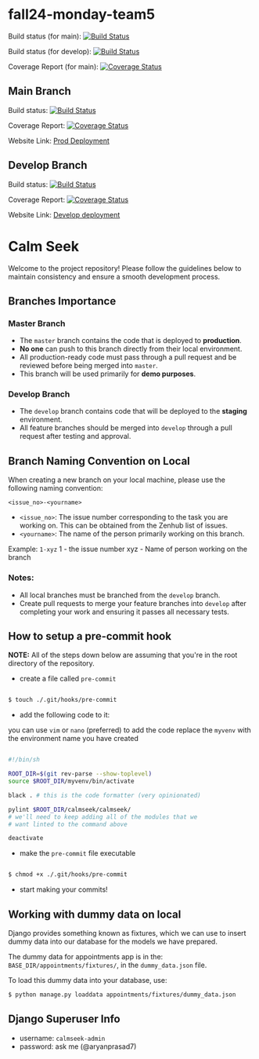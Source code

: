 # fall24-monday-team5
Build status (for main): [![Build Status](https://app.travis-ci.com/gcivil-nyu-org/fall24-monday-team5.svg?token=gZFLquVHo7ZPGVRcsxqJ&branch=main)](https://app.travis-ci.com/gcivil-nyu-org/fall24-monday-team5)

Build status (for develop): [![Build Status](https://app.travis-ci.com/gcivil-nyu-org/fall24-monday-team5.svg?token=gZFLquVHo7ZPGVRcsxqJ&branch=develop)](https://app.travis-ci.com/gcivil-nyu-org/fall24-monday-team5)

Coverage Report (for main): [![Coverage Status](https://coveralls.io/repos/github/gcivil-nyu-org/fall24-monday-team5/badge.svg?branch=main)](https://coveralls.io/github/gcivil-nyu-org/fall24-monday-team5?branch=main)

## Main Branch
Build status: [![Build Status](https://app.travis-ci.com/gcivil-nyu-org/fall24-monday-team5.svg?token=gZFLquVHo7ZPGVRcsxqJ&branch=main)](https://app.travis-ci.com/gcivil-nyu-org/fall24-monday-team5)

Coverage Report: [![Coverage Status](https://coveralls.io/repos/github/gcivil-nyu-org/fall24-monday-team5/badge.svg?branch=main)](https://coveralls.io/github/gcivil-nyu-org/fall24-monday-team5?branch=main)

Website Link: [Prod Deployment](http://django-env3.eba-vbtmdwcq.us-east-1.elasticbeanstalk.com/)

## Develop Branch
Build status: [![Build Status](https://app.travis-ci.com/gcivil-nyu-org/fall24-monday-team5.svg?token=gZFLquVHo7ZPGVRcsxqJ&branch=develop)](https://app.travis-ci.com/gcivil-nyu-org/fall24-monday-team5)

Coverage Report: [![Coverage Status](https://coveralls.io/repos/github/gcivil-nyu-org/fall24-monday-team5/badge.svg?branch=develop)](https://coveralls.io/github/gcivil-nyu-org/fall24-monday-team5?branch=develop)

Website Link: [Develop deployment](http://django-env2.eba-hv2zpdfp.us-east-1.elasticbeanstalk.com/)
# Calm Seek

Welcome to the project repository! Please follow the guidelines below to maintain consistency and ensure a smooth development process.

## Branches Importance

### Master Branch
- The `master` branch contains the code that is deployed to **production**.
- **No one** can push to this branch directly from their local environment.
- All production-ready code must pass through a pull request and be reviewed before being merged into `master`.
- This branch will be used primarily for **demo purposes**.

### Develop Branch
- The `develop` branch contains code that will be deployed to the **staging** environment.
- All feature branches should be merged into `develop` through a pull request after testing and approval.

## Branch Naming Convention on Local

When creating a new branch on your local machine, please use the following naming convention:

```<issue_no>-<yourname>```

- `<issue_no>`: The issue number corresponding to the task you are working on. This can be obtained from the Zenhub list of issues.
- `<yourname>`: The name of the person primarily working on this branch.

Example: `1-xyz`
1 - the issue number
xyz - Name of person working on the branch

### Notes:
- All local branches must be branched from the `develop` branch.
- Create pull requests to merge your feature branches into `develop` after completing your work and ensuring it passes all necessary tests.


## How to setup a pre-commit hook

**NOTE:** All of the steps down below are assuming that you're in the root directory of the repository.

- create a file called `pre-commit`

```sh

$ touch ./.git/hooks/pre-commit

```

- add the following code to it:

you can use `vim` or `nano` (preferred) to add the code
replace the `myvenv` with the environment name you have created

```sh

#!/bin/sh

ROOT_DIR=$(git rev-parse --show-toplevel)
source $ROOT_DIR/myvenv/bin/activate

black . # this is the code formatter (very opinionated)

pylint $ROOT_DIR/calmseek/calmseek/
# we'll need to keep adding all of the modules that we
# want linted to the command above

deactivate

```

- make the `pre-commit` file executable

```sh

$ chmod +x ./.git/hooks/pre-commit

```

- start making your commits!


## Working with dummy data on local

Django provides something known as fixtures, which we can use to insert dummy data into our database for the models we have prepared.

The dummy data for appointments app is in the: `BASE_DIR/appointments/fixtures/`, in the `dummy_data.json` file.

To load this dummy data into your database, use:
```sh
$ python manage.py loaddata appointments/fixtures/dummy_data.json
```

## Django Superuser Info

- username: `calmseek-admin`
- password: ask me (@aryanprasad7)